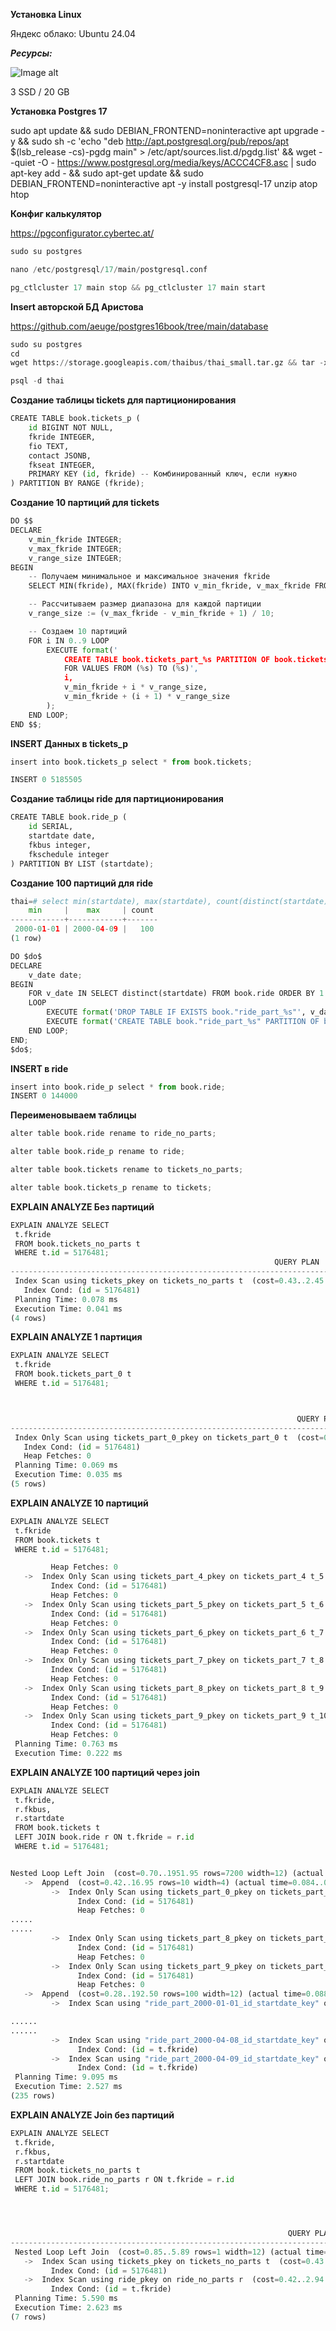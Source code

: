 **Установка Linux**

Яндекс облако: Ubuntu 24.04 

***Ресурсы:***

![Image alt](https://github.com/dmatwe/projects/blob/main/postgres17/03partition/img/Screenshot%202025-02-05%20at%2012.07.12.png)

3 SSD / 20 GB

**Установка Postgres 17**

sudo apt update && sudo DEBIAN_FRONTEND=noninteractive apt upgrade -y && sudo sh -c 'echo "deb http://apt.postgresql.org/pub/repos/apt $(lsb_release -cs)-pgdg main" > /etc/apt/sources.list.d/pgdg.list' && wget --quiet -O - https://www.postgresql.org/media/keys/ACCC4CF8.asc | sudo apt-key add - && sudo apt-get update && sudo DEBIAN_FRONTEND=noninteractive apt -y install postgresql-17 unzip atop htop


**Конфиг калькулятор**

https://pgconfigurator.cybertec.at/


```python
sudo su postgres 

nano /etc/postgresql/17/main/postgresql.conf

pg_ctlcluster 17 main stop && pg_ctlcluster 17 main start
```

**Insert авторской БД Аристова**

https://github.com/aeuge/postgres16book/tree/main/database

```python
sudo su postgres
cd 
wget https://storage.googleapis.com/thaibus/thai_small.tar.gz && tar -xf thai_small.tar.gz && psql < thai.sql

psql -d thai
```
**Создание таблицы tickets для партиционирования**

```python
CREATE TABLE book.tickets_p (
    id BIGINT NOT NULL,
    fkride INTEGER,
    fio TEXT,
    contact JSONB,
    fkseat INTEGER,
    PRIMARY KEY (id, fkride) -- Комбинированный ключ, если нужно
) PARTITION BY RANGE (fkride);
```
**Создание 10 партиций для tickets**

```python
DO $$
DECLARE
    v_min_fkride INTEGER;
    v_max_fkride INTEGER;
    v_range_size INTEGER;
BEGIN
    -- Получаем минимальное и максимальное значения fkride
    SELECT MIN(fkride), MAX(fkride) INTO v_min_fkride, v_max_fkride FROM book.tickets;

    -- Рассчитываем размер диапазона для каждой партиции
    v_range_size := (v_max_fkride - v_min_fkride + 1) / 10;

    -- Создаем 10 партиций
    FOR i IN 0..9 LOOP
        EXECUTE format('
            CREATE TABLE book.tickets_part_%s PARTITION OF book.tickets_p 
            FOR VALUES FROM (%s) TO (%s)', 
            i, 
            v_min_fkride + i * v_range_size, 
            v_min_fkride + (i + 1) * v_range_size
        );
    END LOOP;
END $$;
```

**INSERT Данных в tickets_p**

```python
insert into book.tickets_p select * from book.tickets;

INSERT 0 5185505
```


**Создание таблицы ride для партиционирования**

```python
CREATE TABLE book.ride_p (
    id SERIAL,
    startdate date,
    fkbus integer,
    fkschedule integer
) PARTITION BY LIST (startdate);
```

**Создание 100 партиций для ride**
```python
thai=# select min(startdate), max(startdate), count(distinct(startdate)) from book.ride;
    min     |    max     | count 
------------+------------+-------
 2000-01-01 | 2000-04-09 |   100
(1 row)
```

```python
DO $do$
DECLARE
    v_date date;
BEGIN
    FOR v_date IN SELECT distinct(startdate) FROM book.ride ORDER BY 1 ASC
    LOOP
        EXECUTE format('DROP TABLE IF EXISTS book."ride_part_%s"', v_date);
        EXECUTE format('CREATE TABLE book."ride_part_%s" PARTITION OF book.ride_p FOR VALUES IN (''%s'')', v_date, v_date);
    END LOOP;
END;
$do$;
```

**INSERT в ride**
```python
insert into book.ride_p select * from book.ride;
INSERT 0 144000
```


**Переименовываем таблицы**


```python
alter table book.ride rename to ride_no_parts;

alter table book.ride_p rename to ride;

alter table book.tickets rename to tickets_no_parts;

alter table book.tickets_p rename to tickets;

```





**EXPLAIN ANALYZE Без партиций**

```python
EXPLAIN ANALYZE SELECT 
 t.fkride
 FROM book.tickets_no_parts t
 WHERE t.id = 5176481;
                                                           QUERY PLAN                                                            
---------------------------------------------------------------------------------------------------------------------------------
 Index Scan using tickets_pkey on tickets_no_parts t  (cost=0.43..2.45 rows=1 width=4) (actual time=0.024..0.026 rows=1 loops=1)
   Index Cond: (id = 5176481)
 Planning Time: 0.078 ms
 Execution Time: 0.041 ms
(4 rows)

```
**EXPLAIN ANALYZE 1 партиция** 
```python
EXPLAIN ANALYZE SELECT 
 t.fkride
 FROM book.tickets_part_0 t
 WHERE t.id = 5176481;



                                                                QUERY PLAN                                                                 
-------------------------------------------------------------------------------------------------------------------------------------------
 Index Only Scan using tickets_part_0_pkey on tickets_part_0 t  (cost=0.42..1.44 rows=1 width=4) (actual time=0.019..0.020 rows=1 loops=1)
   Index Cond: (id = 5176481)
   Heap Fetches: 0
 Planning Time: 0.069 ms
 Execution Time: 0.035 ms
(5 rows)
```


**EXPLAIN ANALYZE 10 партиций**

```python
EXPLAIN ANALYZE SELECT 
 t.fkride
 FROM book.tickets t
 WHERE t.id = 5176481;

         Heap Fetches: 0
   ->  Index Only Scan using tickets_part_4_pkey on tickets_part_4 t_5  (cost=0.42..1.44 rows=1 width=4) (actual time=0.020..0.020 rows=0 loops=1)
         Index Cond: (id = 5176481)
         Heap Fetches: 0
   ->  Index Only Scan using tickets_part_5_pkey on tickets_part_5 t_6  (cost=0.42..1.44 rows=1 width=4) (actual time=0.027..0.027 rows=0 loops=1)
         Index Cond: (id = 5176481)
         Heap Fetches: 0
   ->  Index Only Scan using tickets_part_6_pkey on tickets_part_6 t_7  (cost=0.42..1.44 rows=1 width=4) (actual time=0.018..0.018 rows=0 loops=1)
         Index Cond: (id = 5176481)
         Heap Fetches: 0
   ->  Index Only Scan using tickets_part_7_pkey on tickets_part_7 t_8  (cost=0.42..1.44 rows=1 width=4) (actual time=0.018..0.018 rows=0 loops=1)
         Index Cond: (id = 5176481)
         Heap Fetches: 0
   ->  Index Only Scan using tickets_part_8_pkey on tickets_part_8 t_9  (cost=0.42..1.44 rows=1 width=4) (actual time=0.022..0.022 rows=0 loops=1)
         Index Cond: (id = 5176481)
         Heap Fetches: 0
   ->  Index Only Scan using tickets_part_9_pkey on tickets_part_9 t_10  (cost=0.42..1.44 rows=1 width=4) (actual time=0.020..0.020 rows=0 loops=1)
         Index Cond: (id = 5176481)
         Heap Fetches: 0
 Planning Time: 0.763 ms
 Execution Time: 0.222 ms
```

**EXPLAIN ANALYZE 100 партиций через join**

```python
EXPLAIN ANALYZE SELECT 
 t.fkride,
 r.fkbus,
 r.startdate
 FROM book.tickets t
 LEFT JOIN book.ride r ON t.fkride = r.id
 WHERE t.id = 5176481;


Nested Loop Left Join  (cost=0.70..1951.95 rows=7200 width=12) (actual time=0.182..1.423 rows=1 loops=1)
   ->  Append  (cost=0.42..16.95 rows=10 width=4) (actual time=0.084..0.271 rows=1 loops=1)
         ->  Index Only Scan using tickets_part_0_pkey on tickets_part_0 t_1  (cost=0.42..1.69 rows=1 width=4) (actual time=0.083..0.084 rows=1 loops=1)
               Index Cond: (id = 5176481)
               Heap Fetches: 0
.....
.....
         ->  Index Only Scan using tickets_part_8_pkey on tickets_part_8 t_9  (cost=0.42..1.69 rows=1 width=4) (actual time=0.021..0.021 rows=0 loops=1)
               Index Cond: (id = 5176481)
               Heap Fetches: 0
         ->  Index Only Scan using tickets_part_9_pkey on tickets_part_9 t_10  (cost=0.42..1.69 rows=1 width=4) (actual time=0.021..0.021 rows=0 loops=1)
               Index Cond: (id = 5176481)
               Heap Fetches: 0
   ->  Append  (cost=0.28..192.50 rows=100 width=12) (actual time=0.088..1.141 rows=1 loops=1)
         ->  Index Scan using "ride_part_2000-01-01_id_startdate_key" on "ride_part_2000-01-01" r_1  (cost=0.28..1.92 rows=1 width=12) (actual time=0.010..0.010 rows=0 loops=1)

......
......
         ->  Index Scan using "ride_part_2000-04-08_id_startdate_key" on "ride_part_2000-04-08" r_99  (cost=0.28..1.92 rows=1 width=12) (actual time=0.008..0.008 rows=0 loops=1)
               Index Cond: (id = t.fkride)
         ->  Index Scan using "ride_part_2000-04-09_id_startdate_key" on "ride_part_2000-04-09" r_100  (cost=0.28..1.92 rows=1 width=12) (actual time=0.010..0.011 rows=0 loops=1)
               Index Cond: (id = t.fkride)
 Planning Time: 9.095 ms
 Execution Time: 2.527 ms
(235 rows)
```



**EXPLAIN ANALYZE Join без партиций**

```python
EXPLAIN ANALYZE SELECT 
 t.fkride,
 r.fkbus,
 r.startdate
 FROM book.tickets_no_parts t
 LEFT JOIN book.ride_no_parts r ON t.fkride = r.id
 WHERE t.id = 5176481;




                                                              QUERY PLAN                                                               
---------------------------------------------------------------------------------------------------------------------------------------
 Nested Loop Left Join  (cost=0.85..5.89 rows=1 width=12) (actual time=2.540..2.542 rows=1 loops=1)
   ->  Index Scan using tickets_pkey on tickets_no_parts t  (cost=0.43..2.95 rows=1 width=4) (actual time=0.020..0.022 rows=1 loops=1)
         Index Cond: (id = 5176481)
   ->  Index Scan using ride_pkey on ride_no_parts r  (cost=0.42..2.94 rows=1 width=12) (actual time=2.515..2.515 rows=1 loops=1)
         Index Cond: (id = t.fkride)
 Planning Time: 5.590 ms
 Execution Time: 2.623 ms
(7 rows)
```

